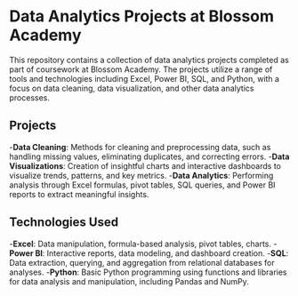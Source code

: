# Data Analytics Projects at Blossom Academy

This repository contains a collection of data analytics projects completed as part of coursework at Blossom Academy. 
The projects utilize a range of tools and technologies including Excel, Power BI, SQL, and Python, 
with a focus on data cleaning, data visualization, and other data analytics processes.

## Projects

-**Data Cleaning**: Methods for cleaning and preprocessing data, such as handling missing values, eliminating duplicates, and correcting errors.
-**Data Visualizations**: Creation of insightful charts and interactive dashboards to visualize trends, patterns, and key metrics.
-**Data Analytics**: Performing analysis through Excel formulas, pivot tables, SQL queries, and Power BI reports to extract meaningful insights.

## Technologies Used

-**Excel**: Data manipulation, formula-based analysis, pivot tables, charts. 
-**Power BI**: Interactive reports, data modeling, and dashboard creation. 
-**SQL**: Data extraction, querying, and aggregation from relational databases for analyses. 
-**Python**: Basic Python programming using functions and libraries for data analysis and manipulation, including Pandas and NumPy.
